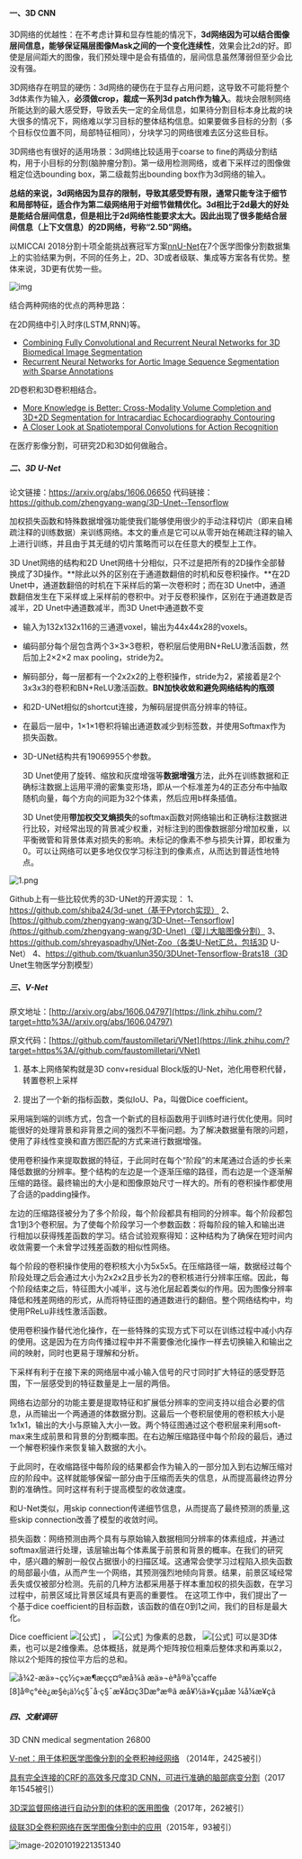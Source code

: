 #### 一、3D CNN

3D网络的优越性：在不考虑计算和显存性能的情况下，**3d网络因为可以结合图像层间信息，能够保证隔层图像Mask之间的一个变化连续性**，效果会比2d的好。即使是层间距大的图像，我们预处理中是会有插值的，层间信息虽然薄弱但至少会比没有强。

3D网络存在明显的硬伤：3d网络的硬伤在于显存占用问题，这导致不可能将整个3d体素作为输入，**必须做crop，裁成一系列3d patch作为输入**。裁块会限制网络所能达到的最大感受野，导致丢失一定的全局信息，如果待分割目标本身比裁的块大很多的情况下，网络难以学习目标的整体结构信息。如果要做多目标的分割（多个目标仅位置不同，局部特征相同），分块学习的网络很难去区分这些目标。

3D网络也有很好的适用场景：3d网络比较适用于coarse to fine的两级分割结构，用于小目标的分割(脑肿瘤分割)。第一级用检测网络，或者下采样过的图像做粗定位选bounding box，第二级裁剪出bounding box作为3d网络的输入。

**总结的来说，3d网络因为显存的限制，导致其感受野有限，通常只能专注于细节和局部特征，适合作为第二级网络用于对细节做精优化。**3d相比于2d最大的好处是能结合层间信息，但是相比于2d网络性能要求太大。因此出现了很多能**结合层间信息（上下文信息）的2D网络，号称“2.5D”网络。**

以MICCAI 2018分割十项全能挑战赛冠军方案[nnU-Net](https://link.zhihu.com/?target=https%3A//arxiv.org/pdf/1809.10486.pdf)在7个医学图像分割数据集上的实验结果为例，不同的任务上，2D、3D或者级联、集成等方案各有优势。整体来说，3D更有优势一些。

![img](https://pic2.zhimg.com/80/v2-9c77dab69c0ae5285eb2834f36a11383_1440w.jpg?source=1940ef5c)

结合两种网络的优点的两种思路： 

在2D网络中引入时序(LSTM,RNN)等。

- [Combining Fully Convolutional and Recurrent Neural Networks for 3D Biomedical Image Segmentation](https://link.zhihu.com/?target=https%3A//papers.nips.cc/paper/6448-combining-fully-convolutional-and-recurrent-neural-networks-for-3d-biomedical-image-segmentation.pdf)
- [Recurrent Neural Networks for Aortic Image Sequence Segmentation with Sparse Annotations](https://link.zhihu.com/?target=https%3A//arxiv.org/pdf/1808.00273.pdf)

2D卷积和3D卷积相结合。 

- [More Knowledge is Better: Cross-Modality Volume Completion and 3D+2D Segmentation for Intracardiac Echocardiography Contouring](https://link.zhihu.com/?target=https%3A//arxiv.org/pdf/1812.03507.pdf)
- [A Closer Look at Spatiotemporal Convolutions for Action Recognition](https://link.zhihu.com/?target=https%3A//arxiv.org/pdf/1711.11248.pdf)

在医疗影像分割，可研究2D和3D如何做融合。

##### 二、3D U-Net

论文链接：https://arxiv.org/abs/1606.06650 
代码链接：https://github.com/zhengyang-wang/3D-Unet--Tensorflow

加权损失函数和特殊数据增强功能使我们能够使用很少的手动注释切片（即来自稀疏注释的训练数据）来训练网络。本文的重点是它可以从零开始在稀疏注释的输入上进行训练，并且由于其无缝的切片策略而可以在任意大的模型上工作。

3D Unet网络的结构和2D Unet网络十分相似，只不过是把所有的2D操作全部替换成了3D操作。**除此以外的区别在于通道数翻倍的时机和反卷积操作。**在2D Unet中，通道数翻倍的时机在下采样后的第一次卷积时；而在3D Unet中，通道数翻倍发生在下采样或上采样前的卷积中。对于反卷积操作，区别在于通道数是否减半，2D Unet中通道数减半，而3D Unet中通道数不变

- 输入为132x132x116的三通道voxel，输出为44x44x28的voxels。

- 编码部分每个层包含两个3×3×3卷积，卷积层后使用BN+ReLU激活函数，然后加上2×2×2 max pooling，stride为2。

- 解码部分，每一层都有一个2x2x2的上卷积操作，stride为2，紧接着是2个3x3x3的卷积和BN+ReLU激活函数。**BN加快收敛和避免网络结构的瓶颈**

- 和2D-UNet相似的shortcut连接，为解码层提供高分辨率的特征。

- 在最后一层中，1×1×1卷积将输出通道数减少到标签数，并使用Softmax作为损失函数。

- 3D-UNet结构共有19069955个参数。

  3D Unet使用了旋转、缩放和灰度增强等**数据增强**方法，此外在训练数据和正确标注数据上运用平滑的密集变形场，即从一个标准差为4的正态分布中抽取随机向量，每个方向的间距为32个体素，然后应用b样条插值。

  3D Unet使用**带加权交叉熵损失**的softmax函数对网络输出和正确标注数据进行比较，对经常出现的背景减少权重，对标注到的图像数据部分增加权重，以平衡微管和背景体素对损失的影响。未标记的像素不参与损失计算，即权重为0。可以让网络可以更多地仅仅学习标注到的像素点，从而达到普适性地特点。

![1.png](https://aijishu.com/img/bVxtJ)

Github上有一些比较优秀的3D-UNet的开源实现：
1、https://github.com/shiba24/3d-unet（基于Pytorch实现）
2、[https://github.com/zhengyang-wang/3D-Unet--Tensorflow](https://github.com/zhengyang-wang/3D-Unet)（婴儿大脑图像分割）
3、https://github.com/shreyaspadhy/UNet-Zoo（各类U-Net汇总，包括3D U-Net）
4、https://github.com/tkuanlun350/3DUnet-Tensorflow-Brats18（3D Unet生物医学分割模型）



##### 三、V-Net

原文地址：[http://arxiv.org/abs/1606.04797](https://link.zhihu.com/?target=http%3A//arxiv.org/abs/1606.04797)

原文代码：[https://github.com/faustomilletari/VNet](https://link.zhihu.com/?target=https%3A//github.com/faustomilletari/VNet)

1. 基本上网络架构就是3D conv+residual Block版的U-Net，池化用卷积代替，转置卷积上采样

2. 提出了一个新的指标函数，类似IoU、Pa，叫做Dice coefficient。

采用端到端的训练方式，包含一个新式的目标函数用于训练时进行优化使用。同时能很好的处理背景和非背景之间的强烈不平衡问题。为了解决数据量有限的问题，使用了非线性变换和直方图匹配的方式来进行数据增强。

使用卷积操作来提取数据的特征，于此同时在每个“阶段”的末尾通过合适的步长来降低数据的分辨率。整个结构的左边是一个逐渐压缩的路径，而右边是一个逐渐解压缩的路径。最终输出的大小是和图像原始尺寸一样大的。所有的卷积操作都使用了合适的padding操作。

左边的压缩路径被分为了多个阶段，每个阶段都具有相同的分辨率。每个阶段都包含1到3个卷积层。为了使每个阶段学习一个参数函数：将每阶段的输入和输出进行相加以获得残差函数的学习。结合试验观察得知：这种结构为了确保在短时间内收敛需要一个未曾学过残差函数的相似性网络。

每个阶段的卷积操作使用的卷积核大小为5x5x5。在压缩路径一端，数据经过每个阶段处理之后会通过大小为2x2x2且步长为2的卷积核进行分辨率压缩。因此，每个阶段结束之后，特征图大小减半，这与池化层起着类似的作用。因为图像分辨率降低和残差网络的形式，从而将特征图的通道数进行的翻倍。整个网络结构中，均使用PReLu非线性激活函数。

使用卷积操作替代池化操作，在一些特殊的实现方式下可以在训练过程中减小内存的使用。这是因为在方向传播过程中并不需要像池化操作一样去切换输入和输出之间的映射，同时也更易于理解和分析。

下采样有利于在接下来的网络层中减小输入信号的尺寸同时扩大特征的感受野范围，下一层感受到的特征数量是上一层的两倍。

网络右边部分的功能主要是提取特征和扩展低分辨率的空间支持以组合必要的信息，从而输出一个两通道的体数据分割。这最后一个卷积层使用的卷积核大小是1x1x1，输出的大小与原输入大小一致。两个特征图通过这个卷积层来利用soft-max来生成前景和背景的分割概率图。在右边解压缩路径中每个阶段的最后，通过一个解卷积操作来恢复输入数据的大小。

于此同时，在收缩路径中每阶段的结果都会作为输入的一部分加入到右边解压缩对应的阶段中。这样就能够保留一部分由于压缩而丢失的信息，从而提高最终边界分割的准确性。同时这样有利于提高模型的收敛速度。

和U-Net类似，用skip connection传递细节信息，从而提高了最终预测的质量,这些skip connection改善了模型的收敛时间。

损失函数：网络预测由两个具有与原始输入数据相同分辨率的体素组成，并通过softmax层进行处理，该层输出每个体素属于前景和背景的概率。在我们的研究中，感兴趣的解剖一般仅占据很小的扫描区域。这通常会使学习过程陷入损失函数的局部最小值，从而产生一个网络，其预测强烈地倾向背景。结果，前景区域经常丢失或仅被部分检测。先前的几种方法都采用基于样本重加权的损失函数，在学习过程中，前景区域比背景区域具有更高的重要性。 在这项工作中，我们提出了一个基于dice coefficient的目标函数，该函数的值在0到1之间，我们的目标是最大化。

Dice coefficient ![[公式]](https://www.zhihu.com/equation?tex=D%3D%5Cfrac%7B2%5Csum_%7Bi%7D%5ENp_ig_i%7D%7B%5Csum_%7Bi%7D%5ENp_i%5E2%2B%5Csum_%7Bi%7D%5ENg_i%5E2%7D) ， ![[公式]](https://www.zhihu.com/equation?tex=N) 为像素的总数， ![[公式]](https://www.zhihu.com/equation?tex=p%E3%80%81g) 可以是3D体素，也可以是2维像素。总体概括，就是两个矩阵按位相乘后整体求和再乘以2，除以2个矩阵的按位平方后的总和。

![å¾2-æä»¬çç½ç»æ¶æçç¤ºæå¾ã æä»¬èªå®ä¹çcaffe [8]å®ç°éè¿æ§è¡ä½ç§¯å·ç§¯æ¥å¤ç3Dæ°æ®ã æå¥½ä»¥çµå­æ ¼å¼æ¥çã](https://ieeexplore.ieee.org/mediastore_new/IEEE/content/media/7784491/7785060/7785132/7785132-fig-2-source-small.gif)

##### 四、文献调研

3D CNN medical segmentation  26800

[V-net：用于体积医学图像分割的全卷积神经网络](https://ieeexplore.ieee.org/abstract/document/7785132/)    （2014年，2425被引）

 [具有完全连接的CRF的](https://www.sciencedirect.com/science/article/pii/S1361841516301839)[高效多尺度3D CNN，可进行准确的脑部病变分割](https://www.sciencedirect.com/science/article/pii/S1361841516301839)（2017年1545被引）

[3D深监督网络进行自动分割的体积的医用图像](https://www.sciencedirect.com/science/article/pii/S1361841517300725)（2017年，262被引）

[级联3D全卷积网络在医学图像分割中的应用](https://www.sciencedirect.com/science/article/pii/S0895611118301472)（2015年，93被引）



![image-20201019221351340](C:\Users\16018\AppData\Roaming\Typora\typora-user-images\image-20201019221351340.png)